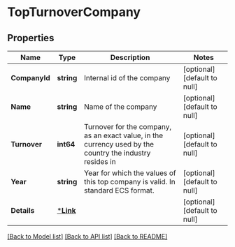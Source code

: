 # TopTurnoverCompany

## Properties
Name | Type | Description | Notes
------------ | ------------- | ------------- | -------------
**CompanyId** | **string** | Internal id of the company | [optional] [default to null]
**Name** | **string** | Name of the company | [optional] [default to null]
**Turnover** | **int64** | Turnover for the company, as an exact value, in the currency used by the country the industry resides in | [optional] [default to null]
**Year** | **string** | Year for which the values of this top company is valid. In standard ECS format. | [optional] [default to null]
**Details** | [***Link**](Link.md) |  | [optional] [default to null]

[[Back to Model list]](../README.md#documentation-for-models) [[Back to API list]](../README.md#documentation-for-api-endpoints) [[Back to README]](../README.md)


